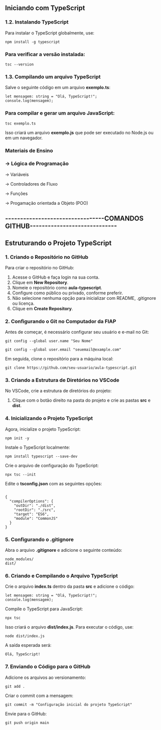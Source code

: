 <h2>Iniciando com TypeScript</h2>

<h3>1.2. Instalando TypeScript</h3>
<p>Para instalar o TypeScript globalmente, use:</p>
<code>npm install -g typescript</code>

<h3>Para verificar a versão instalada:</h3>
<code>tsc --version</code>

<h3>1.3. Compilando um arquivo TypeScript</h3>
<p>Salve o seguinte código em um arquivo <strong>exemplo.ts</strong>:</p>
<pre><code>let mensagem: string = "Olá, TypeScript!";
console.log(mensagem);</code></pre>

<h3>Para compilar e gerar um arquivo JavaScript:</h3>
<code>tsc exemplo.ts</code>
<p>Isso criará um arquivo <strong>exemplo.js</strong> que pode ser executado no Node.js ou em um navegador.</p>

<h3> Materiais de Ensino </h3>
   <h3> -> Lógica de Programação </h3>
      <p> -> Variáveis </p>
      <p> -> Controladores de Fluxo </p>
      <p> -> Funções </p>
      <p> -> Progamação orientada a Objeto (POO) </p>


<h2>---------------------------------COMANDOS GITHUB-----------------------------</h2>
      
<h2>Estruturando o Projeto TypeScript</h2>

<h3>1. Criando o Repositório no GitHub</h3>
<p>Para criar o repositório no GitHub:</p>
<ol>
  <li>Acesse o GitHub e faça login na sua conta.</li>
  <li>Clique em <strong>New Repository</strong>.</li>
  <li>Nomeie o repositório como <strong>aula-typescript</strong>.</li>
  <li>Configure como público ou privado, conforme preferir.</li>
  <li>Não selecione nenhuma opção para inicializar com README, .gitignore ou licença.</li>
  <li>Clique em <strong>Create Repository</strong>.</li>
</ol>

<h3>2. Configurando o Git no Computador da FIAP</h3>
<p>Antes de começar, é necessário configurar seu usuário e e-mail no Git:</p>
<pre><code>git config --global user.name "Seu Nome"</code></pre>
<pre><code>git config --global user.email "seuemail@example.com"</code></pre>
<p>Em seguida, clone o repositório para a máquina local:</p>
<pre><code>git clone https://github.com/seu-usuario/aula-typescript.git</code></pre>

<h3>3. Criando a Estrutura de Diretórios no VSCode</h3>
<p>No VSCode, crie a estrutura de diretórios do projeto:</p>
<ol>
  <li>Clique com o botão direito na pasta do projeto e crie as pastas <strong>src</strong> e <strong>dist</strong>.</li>
</ol>

<h3>4. Inicializando o Projeto TypeScript</h3>
<p>Agora, inicialize o projeto TypeScript:</p>
<pre><code>npm init -y</code></pre>
<p>Instale o TypeScript localmente:</p>
<pre><code>npm install typescript --save-dev</code></pre>
<p>Crie o arquivo de configuração do TypeScript:</p>
<pre><code>npx tsc --init</code></pre>
<p>Edite o <strong>tsconfig.json</strong> com as seguintes opções:</p>
<pre><code>
{
  "compilerOptions": {
    "outDir": "./dist",
    "rootDir": "./src",
    "target": "ES6",
    "module": "CommonJS"
  }
}
</code></pre>

<h3>5. Configurando o .gitignore</h3>
<p>Abra o arquivo <strong>.gitignore</strong> e adicione o seguinte conteúdo:</p>
<pre><code>node_modules/
dist/</code></pre>

<h3>6. Criando e Compilando o Arquivo TypeScript</h3>
<p>Crie o arquivo <strong>index.ts</strong> dentro da pasta <strong>src</strong> e adicione o código:</p>
<pre><code>let mensagem: string = "Olá, TypeScript!";
console.log(mensagem);</code></pre>
<p>Compile o TypeScript para JavaScript:</p>
<pre><code>npx tsc</code></pre>
<p>Isso criará o arquivo <strong>dist/index.js</strong>. Para executar o código, use:</p>
<pre><code>node dist/index.js</code></pre>
<p>A saída esperada será:</p>
<pre><code>Olá, TypeScript!</code></pre>

<h3>7. Enviando o Código para o GitHub</h3>
<p>Adicione os arquivos ao versionamento:</p>
<pre><code>git add .</code></pre>
<p>Criar o commit com a mensagem:</p>
<pre><code>git commit -m "Configuração inicial do projeto TypeScript"</code></pre>
<p>Envie para o GitHub:</p>
<pre><code>git push origin main</code></pre>
